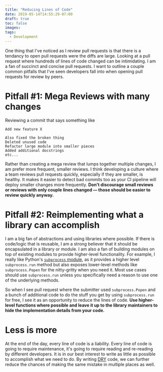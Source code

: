 ```yaml
---
title: "Reducing Lines of Code"
date: 2019-05-14T14:55:29-07:00
draft: true
toc: false
images:
tags:
  - Development
---
```


One thing that I've noticed as I review pull requests is that there is a tendancy to open pull requests were the diffs are large. Looking at a pull request where hundreds of lines of code changed can be intimidating. I am a fan of succinct and concise pull requests. I want to outline a couple common pitfalls that I've seen developers fall into when opening pull requests for review by peers.

# Pitfall #1: Mega Reviews with many changes

Reviewing a commit that says something like

```
Add new feature X

Also fixed the broken thing
Deleted unused code
Refactor large module into smaller pieces
Added additional docstrings
etc...
```

Rather than creating a mega review that lumps together multiple changes, I am prefer more frequent, smaller reviews. I think developing a culture where a team reviews pull requests quickly, especially if they are smaller, is healthy. It makes it easier to detect bad commits too as your CI pipeline will deploy smaller changes more frequently. **Don't discourage small reviews or reviews with only couple lines changed — those should be easier to review quickly anyway.**

# Pitfall #2: Reimplementing what a library can accomplish

I am a big fan of abstractions and using libraries where possible. If there is code/logic that is reusable, I am a strong believer that it should be encapsulated in a library or module. I am also a fan of building modules on top of existing modules to provide higher-level functionality. For example, I really like Python's [`subprocess` module][1], as it provides a higher level `subprocess.run` method but also exposes lower-level methods like `subprocess.Popen` for the nitty-gritty when you need it. Most use cases should use `subprocess.run` unless you specifically need a reason to use one of the underlying methods. 

So when I see pull request where the submitter used `subprocess.Popen` and a bunch of additional code to do the stuff you get by using `subprocess.run` for free, I see it as an opportunity to reduce the lines of code. **Use higher-level functions where possible and leave it up to the library maintainers to hide the implementation details from your code.**

# Less is more

At the end of the day, every line of code is a liability. Every line of code is going to require maintenance, it's going to require reading and re-reading by different developers. It is in our best interest to write as little as possible to accomplish what we need to do. By writing [DRY][2] code, we can further reduce the chances of making the same mistake in multiple places as well. 

[1]: https://docs.python.org/3/library/subprocess.html
[2]: https://en.wikipedia.org/wiki/Don%27t_repeat_yourself